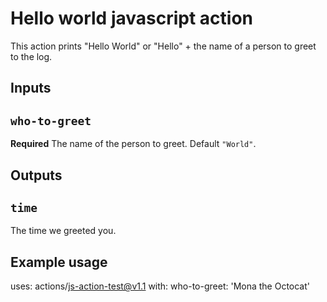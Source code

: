# Hello world javascript action
This action prints "Hello World" or "Hello" + the name of a person to greet to the log.

## Inputs
## `who-to-greet`
**Required** The name of the person to greet. Default `"World"`.

## Outputs
## `time`
The time we greeted you.

## Example usage
uses: actions/js-action-test@v1.1
with:
    who-to-greet: 'Mona the Octocat'